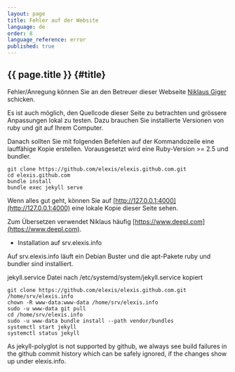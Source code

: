 ```yaml
---
layout: page
title: Fehler auf der Website 
language: de 
order: 8 
language_reference: error 
published: true
---
```


{{ page.title }} {#title}
----------

Fehler/Anregung können Sie an den Betreuer dieser Webseite [Niklaus Giger](mailto:niklaus.giger@member.fsf.org) schicken.


Es ist auch möglich, den Quellcode dieser Seite zu betrachten und grössere Anpassungen lokal zu testen. Dazu brauchen Sie installierte Versionen von ruby und git auf Ihrem Computer.

Danach sollten Sie mit folgenden Befehlen auf der Kommandozeile eine lauffähige Kopie erstellen. Vorausgesetzt wird eine Ruby-Version >= 2.5 und bundler.

```
git clone https://github.com/elexis/elexis.github.com.git
cd elexis.github.com
bundle install
bundle exec jekyll serve
```
Wenn alles gut geht, können Sie auf [http://127.0.0.1:4000](http://127.0.0.1:4000) eine lokale Kopie dieser Seite sehen.

Zum Übersetzen verwendet Niklaus häufig [https://www.deepl.com](https://www.deepl.com).

* Installation auf srv.elexis.info

Auf srv.elexis.info läuft ein Debian Buster und die apt-Pakete ruby und bundler sind installiert.

jekyll.service Datei nach /etc/systemd/system/jekyll.service kopiert

    git clone https://github.com/elexis/elexis.github.com.git /home/srv/elexis.info
    chown -R www-data:www-data /home/srv/elexis.info
    sudo -u www-data git pull
    cd /home/srv/elexis.info
    sudo -u www-data bundle install --path vendor/bundles
    systemctl start jekyll
    systemctl status jekyll

As jekyll-polyglot is not supported by github, we always see build failures in the github commit history which can be safely ignored, if the changes show up under elexis.info.
